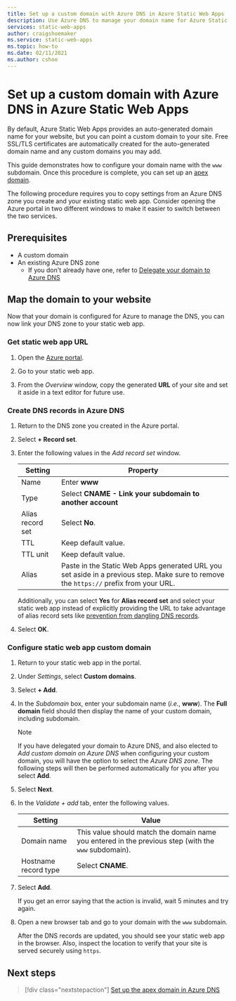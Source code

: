 ```yaml
---
title: Set up a custom domain with Azure DNS in Azure Static Web Apps
description: Use Azure DNS to manage your domain name for Azure Static Web Apps
services: static-web-apps
author: craigshoemaker
ms.service: static-web-apps
ms.topic: how-to
ms.date: 02/11/2021
ms.author: cshoe
---
```


# Set up a custom domain with Azure DNS in Azure Static Web Apps

By default, Azure Static Web Apps provides an auto-generated domain name for your website, but you can point a custom domain to your site. Free SSL/TLS certificates are automatically created for the auto-generated domain name and any custom domains you may add.

This guide demonstrates how to configure your domain name with the `www` subdomain. Once this procedure is complete, you can set up an [apex domain](apex-domain-azure-dns.md).

The following procedure requires you to copy settings from an Azure DNS zone you create and your existing static web app. Consider opening the Azure portal in two different windows to make it easier to switch between the two services.

## Prerequisites

- A custom domain
- An existing Azure DNS zone
  - If you don't already have one, refer to [Delegate your domain to Azure DNS](azure-dns-zone.md)

## Map the domain to your website

Now that your domain is configured for Azure to manage the DNS, you can now link your DNS zone to your static web app.

### Get static web app URL

1. Open the [Azure portal](https://portal.azure.com).

1. Go to your static web app.

1. From the *Overview* window, copy the generated **URL** of your site and set it aside in a text editor for future use.

### Create DNS records in Azure DNS

1. Return to the DNS zone you created in the Azure portal.

2. Select **+ Record set**.

3. Enter the following values in the *Add record set* window.

    | Setting | Property |
    |---|---|
    | Name | Enter **www** |
    | Type | Select **CNAME - Link your subdomain to another account** |
    | Alias record set | Select **No**. |
    | TTL | Keep default value. |
    | TTL unit | Keep default value. |
    | Alias | Paste in the Static Web Apps generated URL you set aside in a previous step. Make sure to remove the `https://` prefix from your URL. |
    
    Additionally, you can select **Yes** for **Alias record set** and select your static web app instead of explicitly providing the URL to take advantage of alias record sets like [prevention from dangling DNS records](/azure/dns/dns-alias#prevent-dangling-dns-records).

4. Select **OK**.

### Configure static web app custom domain

1. Return to your static web app in the portal.

1. Under *Settings*, select **Custom domains**.

2. Select **+ Add**.

3. In the *Subdomain* box, enter your subdomain name (*i.e.*, **www**). The **Full domain** field should then display the name of your custom domain, including subdomain.

    > [!NOTE]
    > If you have delegated your domain to Azure DNS, and also elected to *Add custom domain on Azure DNS* when configuring your custom domain, you will have the option to select the *Azure DNS zone*. The following steps will then be performed automatically for you after you select **Add**.

4. Select **Next**.

5. In the *Validate + add* tab, enter the following values.

    | Setting | Value |
    |---|---|
    | Domain name | This value should match the domain name you entered in the previous step (with the `www` subdomain). |
    | Hostname record type | Select **CNAME**. |

6. Select **Add**.

    If you get an error saying that the action is invalid, wait 5 minutes and try again.

7. Open a new browser tab and go to your domain with the `www` subdomain.

    After the DNS records are updated, you should see your static web app in the browser. Also, inspect the location to verify that your site is served securely using `https`.

## Next steps

> [!div class="nextstepaction"]
> [Set up the apex domain in Azure DNS](apex-domain-azure-dns.md)
